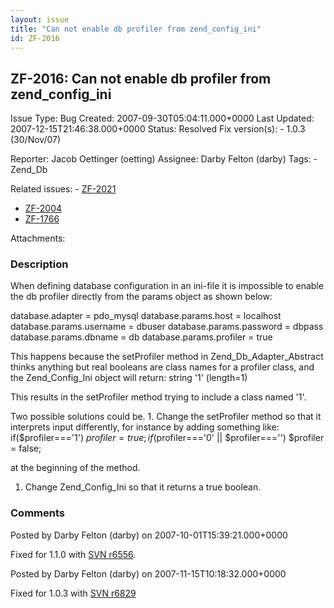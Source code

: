 ```yaml
---
layout: issue
title: "Can not enable db profiler from zend_config_ini"
id: ZF-2016
---
```


ZF-2016: Can not enable db profiler from zend\_config\_ini
----------------------------------------------------------

 Issue Type: Bug Created: 2007-09-30T05:04:11.000+0000 Last Updated: 2007-12-15T21:46:38.000+0000 Status: Resolved Fix version(s): - 1.0.3 (30/Nov/07)
 
 Reporter:  Jacob Oettinger (oetting)  Assignee:  Darby Felton (darby)  Tags: - Zend\_Db
 
 Related issues: - [ZF-2021](/issues/browse/ZF-2021)
- [ZF-2004](/issues/browse/ZF-2004)
- [ZF-1766](/issues/browse/ZF-1766)
 
 Attachments: 
### Description

When defining database configuration in an ini-file it is impossible to enable the db profiler directly from the params object as shown below:

database.adapter = pdo\_mysql database.params.host = localhost database.params.username = dbuser database.params.password = dbpass database.params.dbname = db database.params.profiler = true

This happens because the setProfiler method in Zend\_Db\_Adapter\_Abstract thinks anything but real booleans are class names for a profiler class, and the Zend\_Config\_Ini object will return: string '1' (length=1)

This results in the setProfiler method trying to include a class named '1'.

Two possible solutions could be. 1. Change the setProfiler method so that it interprets input differently, for instance by adding something like: if($profiler==='1') $profiler = true; if($profiler==='0' || $profiler==='') $profiler = false;

at the beginning of the method.

1. Change Zend\_Config\_Ini so that it returns a true boolean.
 


 

### Comments

Posted by Darby Felton (darby) on 2007-10-01T15:39:21.000+0000

Fixed for 1.1.0 with [SVN r6556](http://framework.zend.com/fisheye/changelog/Zend_Framework/?cs=6556).

 

 

Posted by Darby Felton (darby) on 2007-11-15T10:18:32.000+0000

Fixed for 1.0.3 with [SVN r6829](http://framework.zend.com/fisheye/changelog/Zend_Framework/?cs=6829)

 

 